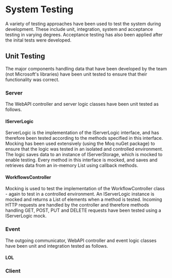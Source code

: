# System Testing

A variety of testing approaches have been used to test the system during development. 
These include unit, integration, system and acceptance testing in varying degrees. Acceptance testing has also been applied after the inital tests were developed.

## Unit Testing
The major components handling data that have been developed by the team (not Microsoft's libraries) have been unit tested to ensure that their functionality was correct. 

### Server
The WebAPI controller and server logic classes have been unit tested as follows.

#### IServerLogic 
ServerLogic is the implementation of the IServerLogic interface, and has therefore been tested according to the methods specified in this interface. 
Mocking has been used extensively (using the Moq nuGet package) to ensure that the logic was tested in an isolated and controlled environment. 
The logic saves data to an instance of IServerStorage, which is mocked to enable testing. Every method in this interface is mocked, and saves and retrieves data from an in-memory List using callback methods.

#### WorkflowsController
Mocking is used to test the implementation of the WorkflowController class - again to test in a controlled environment. 
An IServerLogic instance is mocked and returns a List of elements when a method is tested. 
Incoming HTTP requests are handled by the controller and therefore methods handling GET, POST, PUT and DELETE requests have been tested using a IServerLogic mock. 
  
### Event
The outgoing communicator, WebAPI controller and event logic classes have been unit and integration tested as follows.

#### LOL

### Client

